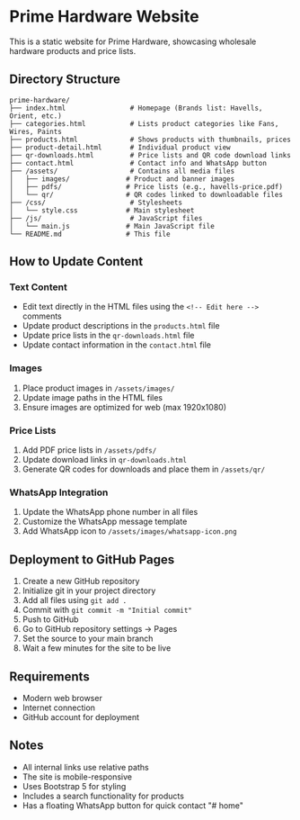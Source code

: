# Prime Hardware Website

This is a static website for Prime Hardware, showcasing wholesale hardware products and price lists.

## Directory Structure
```
prime-hardware/
├── index.html                # Homepage (Brands list: Havells, Orient, etc.)
├── categories.html           # Lists product categories like Fans, Wires, Paints
├── products.html             # Shows products with thumbnails, prices
├── product-detail.html       # Individual product view
├── qr-downloads.html         # Price lists and QR code download links
├── contact.html              # Contact info and WhatsApp button
├── /assets/                  # Contains all media files
│   ├── images/              # Product and banner images
│   ├── pdfs/                # Price lists (e.g., havells-price.pdf)
│   └── qr/                  # QR codes linked to downloadable files
├── /css/                     # Stylesheets
│   └── style.css            # Main stylesheet
├── /js/                      # JavaScript files
│   └── main.js              # Main JavaScript file
└── README.md                # This file
```

## How to Update Content

### Text Content
- Edit text directly in the HTML files using the `<!-- Edit here -->` comments
- Update product descriptions in the `products.html` file
- Update price lists in the `qr-downloads.html` file
- Update contact information in the `contact.html` file

### Images
1. Place product images in `/assets/images/`
2. Update image paths in the HTML files
3. Ensure images are optimized for web (max 1920x1080)

### Price Lists
1. Add PDF price lists in `/assets/pdfs/`
2. Update download links in `qr-downloads.html`
3. Generate QR codes for downloads and place them in `/assets/qr/`

### WhatsApp Integration
1. Update the WhatsApp phone number in all files
2. Customize the WhatsApp message template
3. Add WhatsApp icon to `/assets/images/whatsapp-icon.png`

## Deployment to GitHub Pages

1. Create a new GitHub repository
2. Initialize git in your project directory
3. Add all files using `git add .`
4. Commit with `git commit -m "Initial commit"`
5. Push to GitHub
6. Go to GitHub repository settings -> Pages
7. Set the source to your main branch
8. Wait a few minutes for the site to be live

## Requirements
- Modern web browser
- Internet connection
- GitHub account for deployment

## Notes
- All internal links use relative paths
- The site is mobile-responsive
- Uses Bootstrap 5 for styling
- Includes a search functionality for products
- Has a floating WhatsApp button for quick contact
"# home" 
